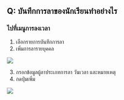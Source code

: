 ## Q: บันทึกการลาของนักเรียนทำอย่างไร

### ไปที่เมนูการลงเวลา

1.  เลือกรายการบันทึกการลา
2.  เพิ่มการลารายบุคคล

![](/img/manual/faq/10_1.jpg)

3.  กรอกข้อมูลผู้ลาประเภทการลา วันเวลา และหมายเหตุ
4.  กดปุ่มเพิ่ม

![](/img/manual/faq/10_2.jpg)
